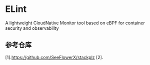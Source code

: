 # ELint
A lightweight CloudNative Monitor tool based on eBPF for container security and observability
## 参考仓库

[1].https://github.com/SeeFlowerX/stackplz
[2].
